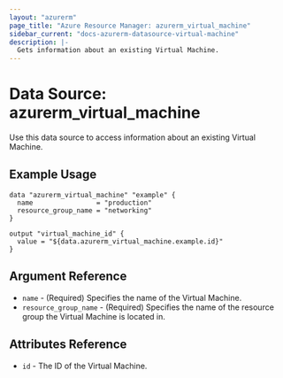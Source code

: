 ```yaml
---
layout: "azurerm"
page_title: "Azure Resource Manager: azurerm_virtual_machine"
sidebar_current: "docs-azurerm-datasource-virtual-machine"
description: |-
  Gets information about an existing Virtual Machine.
---
```


# Data Source: azurerm_virtual_machine

Use this data source to access information about an existing Virtual Machine.

## Example Usage

```hcl
data "azurerm_virtual_machine" "example" {
  name                = "production"
  resource_group_name = "networking"
}

output "virtual_machine_id" {
  value = "${data.azurerm_virtual_machine.example.id}"
}
```

## Argument Reference

* `name` - (Required) Specifies the name of the Virtual Machine.
* `resource_group_name` - (Required) Specifies the name of the resource group the Virtual Machine is located in.

## Attributes Reference

* `id` - The ID of the Virtual Machine.
